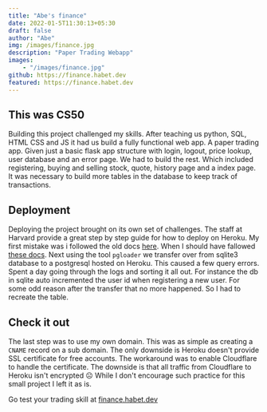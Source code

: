 ```yaml
---
title: "Abe's finance"
date: 2022-01-5T11:30:13+05:30
draft: false
author: "Abe"
img: /images/finance.jpg
description: "Paper Trading Webapp"
images:
    - "/images/finance.jpg"
github: https://finance.habet.dev
featured: https://finance.habet.dev
---
```



## This was CS50

Building this project challenged my skills. After teaching us python, SQL, HTML CSS and JS it had us build a fully functional web app. A paper trading app. Given just a basic flask app structure with login, logout, price lookup, user database and an error page. We had to build the rest. Which included registering, buying and selling stock, quote, history page and a index page. It was necessary to build more tables in the database to keep track of transactions.  

## Deployment

Deploying the project brought on its own set of challenges. The staff at Harvard provide a great step by step guide for how to deploy on Heroku. My first mistake was i followed the old docs [here](https://manual50.readthedocs.io/en/latest/heroku.html). When I should have fallowed [these docs](https://cs50.readthedocs.io/heroku/).
Next using the tool `pgloader` we transfer over from sqlite3 database to a postgresql hosted on Heroku. This caused a few query errors. Spent a day going through the logs and sorting it all out. For instance the db in sqlite auto incremented the user id when registering a new user. For some odd reason after the transfer that no more happened. So I had to recreate the table.

## Check it out

The last step was to use my own domain. This was as simple as creating a `CNAME` record on a sub domain.
The only downside is Heroku doesn't provide SSL certificate for free accounts.
The workaround was to enable Cloudflare to handle the certificate. The downside is that all traffic from Cloudflare to Heroku isn't encrypted ☹️  While I don't encourage such practice for this small project I left it as is.

Go test your trading skill at [finance.habet.dev](https://finance.habet.dev)
